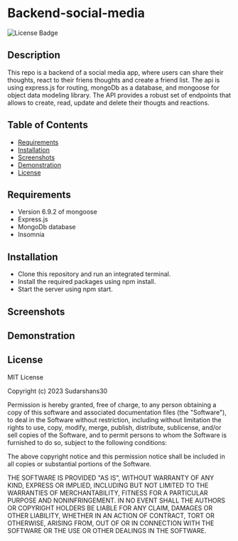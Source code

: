 # Backend-social-media
![License Badge](https://img.shields.io/badge/license-MIT-green.svg)
## Description
This repo is a backend of a social media app, where users can share their thoughts, react to their friens thoughts and create a friend list. The api is using express.js for routing, mongoDb as a database, and mongoose for object data modeling library. The API provides a robust set of endpoints that allows to create, read, update and delete their thougts and reactions.


## Table of Contents

* [Requirements](#Requirements)
* [Installation](#Installation)
* [Screenshots](#Screenshot)
* [Demonstration](#Demonstration)
* [License](#License)


## Requirements
* Version 6.9.2 of mongoose
* Express.js
* MongoDb database
* Insomnia

## Installation
* Clone this repository and run an integrated terminal.
* Install the required packages using npm install.
* Start the server using npm start.

## Screenshots





## Demonstration


## License

MIT License

Copyright (c) 2023 Sudarshans30

Permission is hereby granted, free of charge, to any person obtaining a copy
of this software and associated documentation files (the "Software"), to deal
in the Software without restriction, including without limitation the rights
to use, copy, modify, merge, publish, distribute, sublicense, and/or sell
copies of the Software, and to permit persons to whom the Software is
furnished to do so, subject to the following conditions:

The above copyright notice and this permission notice shall be included in all
copies or substantial portions of the Software.

THE SOFTWARE IS PROVIDED "AS IS", WITHOUT WARRANTY OF ANY KIND, EXPRESS OR
IMPLIED, INCLUDING BUT NOT LIMITED TO THE WARRANTIES OF MERCHANTABILITY,
FITNESS FOR A PARTICULAR PURPOSE AND NONINFRINGEMENT. IN NO EVENT SHALL THE
AUTHORS OR COPYRIGHT HOLDERS BE LIABLE FOR ANY CLAIM, DAMAGES OR OTHER
LIABILITY, WHETHER IN AN ACTION OF CONTRACT, TORT OR OTHERWISE, ARISING FROM,
OUT OF OR IN CONNECTION WITH THE SOFTWARE OR THE USE OR OTHER DEALINGS IN THE
SOFTWARE.
